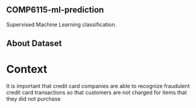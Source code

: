 ## COMP6115-ml-prediction
Supervised Machine Learning classification.


## About Dataset 
# Context
It is important that credit card companies are able to recognize fraudulent credit card transactions so that customers are not charged for items that they did not purchase
